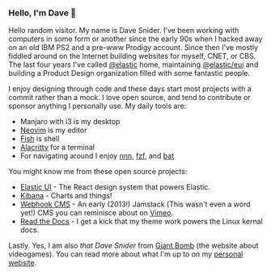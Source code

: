 ### Hello, I'm Dave 👋

Hello random visitor. My name is Dave Snider. I've been working with computers in some form or another since the early 90s when I hacked away on an old IBM PS2 and a pre-www Prodigy account. Since then I've mostly fiddled around on the Internet building websites for myself, CNET, or CBS. The last four years I've called [@elastic][0] home, maintaining [@elastic/eui][1] and building a Product Design organization filled with some fantastic people.

I enjoy designing through code and these days start most projects with a commit rather than a mock. I love open source, and tend to contribute or sponsor anything I personally use. My daily tools are:

- Manjaro with i3 is my desktop
- [Neovim][9] is my editor
- [Fish][10] is shell
- [Alacritty][11] for a terminal
- For navigating around I enjoy [nnn][2], [fzf][3], and [bat][4]

You might know me from these open source projects:

- [Elastic UI][1] - The React design system that powers Elastic.
- [Kibana][5] - Charts and things!
- [Webhook CMS][6] - An early (2013!) Jamstack (This wasn't even a word yet!) CMS you can reminisce about on [Vimeo][7].
- [Read the Docs][7] - I get a kick that my theme work powers the Linux kernal docs.

Lastly. Yes, I am also _that Dave Snider_ from [Giant Bomb][12] (the website about videogames). You can read more about what I'm up to on my [personal website][13].

[0]: https://elastic.co
[1]: https://github.com/elastic/eui
[2]: https://github.com/jarun/nnn
[3]: https://github.com/junegunn/fzf
[4]: https://github.com/sharkdp/bat
[5]: https://github.com/elastic/kibana
[6]: https://github.com/webhook
[7]: https://github.com/readthedocs/sphinx_rtd_theme
[8]: https://vimeo.com/webhook
[9]: https://github.com/neovim/neovim
[10]: https://fishshell.com/
[11]: https://github.com/alacritty/alacritty
[12]: https://giantbomb.com
[13]: https://davesnider.com

